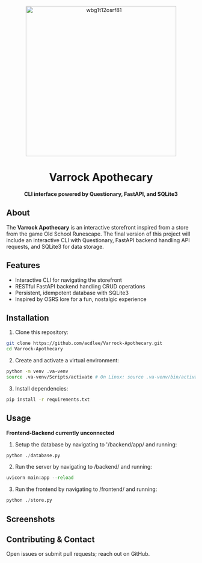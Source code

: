 <p align="center">
  <img src="https://github.com/user-attachments/assets/7a06cd8b-1f82-4456-97c7-e6e8246e55c0" alt="wbg1t12osrf81" width="400"/>
</p>

<div align="center">
  <h1>Varrock Apothecary</h1>
  <strong>CLI interface powered by Questionary, FastAPI, and SQLite3</strong>
</div>

## About
The <strong>Varrock Apothecary</strong> is an interactive storefront inspired from a store
from the game Old School Runescape. The final version of this project will include an interactive CLI with Questionary,
FastAPI backend handling API requests, and SQLite3 for data storage.

## Features
- Interactive CLI for navigating the storefront
- RESTful FastAPI backend handling CRUD operations
- Persistent, idempotent database with SQLite3
- Inspired by OSRS lore for a fun, nostalgic experience

## Installation
1. Clone this repository:
```bash
git clone https://github.com/acdlee/Varrock-Apothecary.git
cd Varrock-Apothecary
```
2. Create and activate a virtual environment:
```bash
python -m venv .va-venv
source .va-venv/Scripts/activate # On Linux: source .va-venv/bin/activate
```
3. Install dependencies:
```bash
pip install -r requirements.txt
```

## Usage
<strong>Frontend-Backend currently unconnected</strong>
1. Setup the database by navigating to '/backend/app/ and running:
```python
python ./database.py
```
2. Run the server by navigating to /backend/ and running:
```python
uvicorn main:app --reload
```
3. Run the frontend by navigating to /frontend/ and running:
```python
python ./store.py
```

## Screenshots

## Contributing & Contact
Open issues or submit pull requests; reach out on GitHub.
